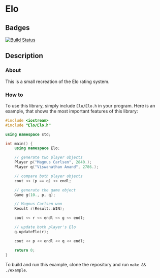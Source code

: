# Elo

## Badges

[![Build Status](https://travis-ci.org/rkr8/Elo.svg?branch=master)](https://travis-ci.org/rkr8/Elo)

## Description

### About

This is a small recreation of the Elo rating system.

### How to

To use this library, simply include `Elo/Elo.h` in your program.
Here is an example, that shows the most important features of this library:

```c++
#include <iostream>
#include "Elo/Elo.h"

using namespace std;

int main() {
    using namespace Elo;

    // generate two player objects
    Player p("Magnus Carlsen", 2840.);
    Player q("Viswanathan Anand", 2786.);

    // compare both player objects
    cout << (p == q) << endl;

    // generate the game object
    Game g(10., p, q);

    // Magnus Carlsen won
    Result r(Result::WIN);

    cout << r << endl << g << endl;

    // update both player's Elo
    g.updateElo(r);

    cout << p << endl << q << endl;

    return 0;
}
```

To build and run this example, clone the repository and run `make && ./example`.